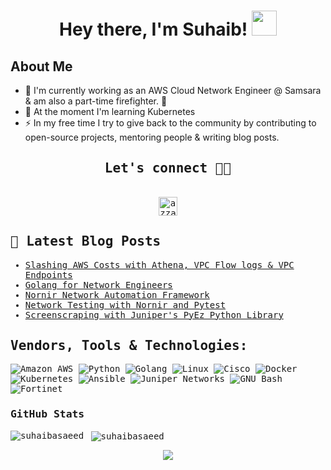 <div align="center">
<h1 align="center">Hey there, I'm Suhaib! <img src="https://media.giphy.com/media/hvRJCLFzcasrR4ia7z/giphy.gif" width="40"></h1>
<!-- <h4 align="center"> Suhaib is an Engineer at heart with a passion for Network Automation, Cloud Technologies and DevOps! </h4> -->
</div>

## **About Me**

- 🔭 I'm currently working as an AWS Cloud Network Engineer @ Samsara & am also a part-time firefighter. 🚒
- 🌱 At the moment I'm learning Kubernetes
- ⚡ In my free time I try to give back to the community by contributing to open-source projects, mentoring people & writing blog posts.


<div>
  <samp>
    <h2 align="center">Let's connect 🤝🏻</h2>
    <p align="center">
      <br/>
      <a href="https://www.linkedin.com/in/suhaibsaeed/" target="blank"><img align="center"
         src="https://img.shields.io/badge/linkedin-%231DA1F2.svg?style=for-the-badge&logo=linkedin&logoColor=white"
         alt="azzar" height="30"/></a>
</details>


## 🎯 Latest Blog Posts

<!-- BLOG-POST-LIST:START -->
- [Slashing AWS Costs with Athena, VPC Flow logs & VPC Endpoints](https://cloudnetdev.notion.site/slashing-aws-costs-with-athena-vpc-flowlogs-and-endpoints?pvs=4)
- [Golang for Network Engineers](https://cloudnetdev.notion.site/Golang-for-Network-Engineers-3b63e3b709754ece9a9bdd171e05c54f?pvs=4)
- [Nornir Network Automation Framework](https://cloudnetdev.notion.site/Network-Automation-with-Nornir-73850b2aa4224ca898efe370133b755b)
- [Network Testing with Nornir and Pytest](https://cloudnetdev.notion.site/Network-Testing-at-Scale-with-Nornir-Pytest-86940c20382f4071afa3476ef1e03508)
- [Screenscraping with Juniper's PyEz Python Library](https://cloudnetdev.notion.site/Screenscraping-with-Juniper-s-PyEz-Python-Library-6c27432c87214c4da35c35314c56463e?pvs=4)
<!-- BLOG-POST-LIST:END -->

<h2 align="left">Vendors, Tools & Technologies:</h2>
<p align="center"> 

![Amazon AWS](https://a11ybadges.com/badge?logo=amazonaws)
![Python](https://a11ybadges.com/badge?logo=python)
![Golang](https://a11ybadges.com/badge?logo=go)
![Linux](https://a11ybadges.com/badge?logo=linux)
![Cisco](https://a11ybadges.com/badge?logo=cisco)
![Docker](https://a11ybadges.com/badge?logo=docker)
![Kubernetes](https://a11ybadges.com/badge?logo=kubernetes)
![Ansible](https://a11ybadges.com/badge?logo=ansible)
![Juniper Networks](https://a11ybadges.com/badge?logo=junipernetworks)
![GNU Bash](https://a11ybadges.com/badge?logo=gnubash)
![Fortinet](https://a11ybadges.com/badge?logo=fortinet)

### GitHub Stats

<p><img align="left" src="https://github-readme-stats.vercel.app/api/top-langs?username=suhaibasaeed&show_icons=true&locale=en&layout=compact" alt="suhaibasaeed" /></p>

<p>&nbsp;<img align="center" src="https://github-readme-stats.vercel.app/api?username=suhaibasaeed&show_icons=true&locale=en" alt="suhaibasaeed" /></p>


<p align="center">
  <img src=https://komarev.com/ghpvc/?username=suhaibasaeed&color=blue />
</p>
